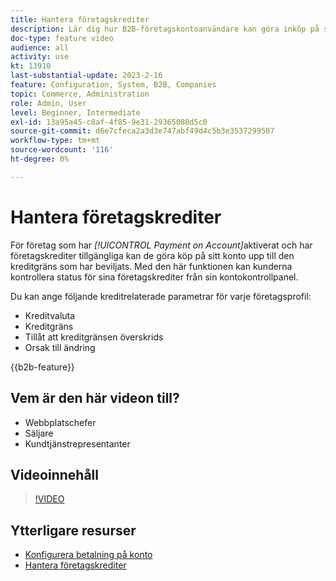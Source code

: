 ```yaml
---
title: Hantera företagskrediter
description: Lär dig hur B2B-företagskontoanvändare kan göra inköp på sina konton upp till den kreditgräns som beviljas.
doc-type: feature video
audience: all
activity: use
kt: 13910
last-substantial-update: 2023-2-16
feature: Configuration, System, B2B, Companies
topic: Commerce, Administration
role: Admin, User
level: Beginner, Intermediate
exl-id: 13a95a45-c8af-4f85-9e31-29365080d5c0
source-git-commit: d6e7cfeca2a3d3e747abf49d4c5b3e3537299507
workflow-type: tm+mt
source-wordcount: '116'
ht-degree: 0%

---
```


# Hantera företagskrediter

För företag som har _[!UICONTROL Payment on Account]_&#x200B;aktiverat och har företagskrediter tillgängliga kan de göra köp på sitt konto upp till den kreditgräns som har beviljats. Med den här funktionen kan kunderna kontrollera status för sina företagskrediter från sin kontokontrollpanel.

Du kan ange följande kreditrelaterade parametrar för varje företagsprofil:

- Kreditvaluta
- Kreditgräns
- Tillåt att kreditgränsen överskrids
- Orsak till ändring

{{b2b-feature}}

## Vem är den här videon till?

- Webbplatschefer
- Säljare
- Kundtjänstrepresentanter

## Videoinnehåll

>[!VIDEO](https://video.tv.adobe.com/v/344445?quality=12&learn=on)

## Ytterligare resurser

- [Konfigurera betalning på konto](https://experienceleague.adobe.com/docs/commerce-admin/b2b/enable-basic-features.html#configure-payment-on-account)
- [Hantera företagskrediter](https://experienceleague.adobe.com/docs/commerce-admin/b2b/companies/credit-company.html)
